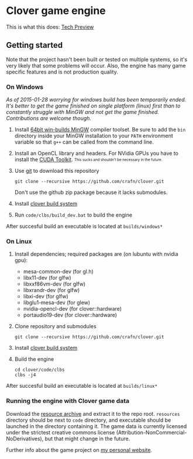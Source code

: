 # Clover game engine

This is what this does:
[Tech Preview](https://www.youtube.com/watch?v=-tum9KOXC2o)

## Getting started
Note that the project hasn't been built or tested on multiple systems, so it's very likely that some problems will occur. Also, the engine has many game specific features and is not production quality.

### On Windows
_As of 2015-01-28 worrying for windows build has been temporarily ended. It's better to get the game finished on single platform (linux) first than to constantly struggle with MinGW and not get the game finished. Contributions are welcome though._

1.  Install [64bit win-builds MinGW](http://win-builds.org/download.html) compiler toolset. Be sure to add the `bin` directory inside your MinGW installation to your `PATH` environment variable so that `g++` can be called from the command line.
2.  Install an OpenCL library and headers. For NVidia GPUs you have to install the [CUDA Toolkit](https://developer.nvidia.com/getcuda). <sub><sup>This sucks and shouldn't be necessary in the future.</sup></sub>
3.  Use [git](http://git-scm.com/) to download this repository

        git clone --recursive https://github.com/crafn/clover.git
    Don't use the github zip package because it lacks submodules.
4.  Install [clover build system](http://github.com/crafn/clbs)
5.  Run `code/clbs/build_dev.bat` to build the engine

After succesful build an executable is located at `builds/windows*`

### On Linux
1.  Install dependencies; required packages are (on lubuntu with nvidia gpu):
    - mesa-common-dev (for gl.h)
    - libx11-dev (for glfw)
    - libxxf86vm-dev (for glfw)
    - libxrandr-dev (for glfw)
    - libxi-dev (for glfw)
    - libglu1-mesa-dev (for glew)
    - nvidia-opencl-dev (for clover::hardware)
    - portaudio19-dev (for clover::hardware)
2.  Clone repository and submodules

		git clone --recursive https://github.com/crafn/clover.git
3.  Install [clover build system](http://github.com/crafn/clbs)
4.  Build the engine

		cd clover/code/clbs
		clbs -j4

After succesful build an executable is located at `builds/linux*`

### Running the engine with Clover game data
Download the [resource archive](http://crafn.kapsi.fi/data/clover/resources.zip) and extract it to the repo root. `resources` directory should be next to `code` directory, and executable should be launched in the directory containing it. The game data is currently licensed under the strictest creative commons license (Attribution-NonCommercial-NoDerivatives), but that might change in the future.

Further info about the game project on [my personal website](http://crafn.kapsi.fi/?path=games/project_clover).
